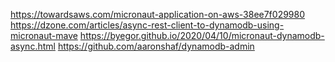https://towardsaws.com/micronaut-application-on-aws-38ee7f029980
https://dzone.com/articles/async-rest-client-to-dynamodb-using-micronaut-mave
https://byegor.github.io/2020/04/10/micronaut-dynamodb-async.html
https://github.com/aaronshaf/dynamodb-admin